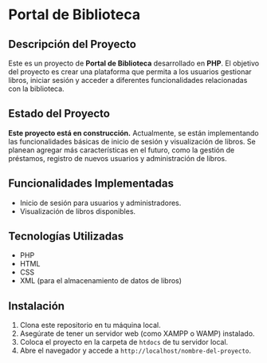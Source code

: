 # Portal de Biblioteca

## Descripción del Proyecto

Este es un proyecto de **Portal de Biblioteca** desarrollado en **PHP**. El objetivo del proyecto es crear una plataforma que permita a los usuarios gestionar libros, iniciar sesión y acceder a diferentes funcionalidades relacionadas con la biblioteca.

## Estado del Proyecto

**Este proyecto está en construcción.** Actualmente, se están implementando las funcionalidades básicas de inicio de sesión y visualización de libros. Se planean agregar más características en el futuro, como la gestión de préstamos, registro de nuevos usuarios y administración de libros.

## Funcionalidades Implementadas

- Inicio de sesión para usuarios y administradores.
- Visualización de libros disponibles.

## Tecnologías Utilizadas

- PHP
- HTML
- CSS
- XML (para el almacenamiento de datos de libros)

## Instalación

1. Clona este repositorio en tu máquina local.
2. Asegúrate de tener un servidor web (como XAMPP o WAMP) instalado.
3. Coloca el proyecto en la carpeta de `htdocs` de tu servidor local.
4. Abre el navegador y accede a `http://localhost/nombre-del-proyecto`.


